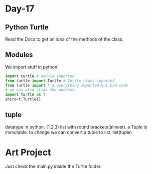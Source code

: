 # Day-17

## Python Turtle
Read the Docs to get an idea of the methods of the class.

## Modules
We import stuff in python
```python
import turtle # module imported
from turtle import Turtle # Turtle class imported 
from turtle import * # everything imported but bad code
# we can also alias the modules
import turtle as t
shiro=t.Turtle()
```
## tuple
datatype in python.
(1,2,3) list with round brackets(almost).
a Tuple is immutable.
to change we can convert a tuple to list.
list(tuple)

# Art Project
Just check the main.py inside the Turtle folder.

